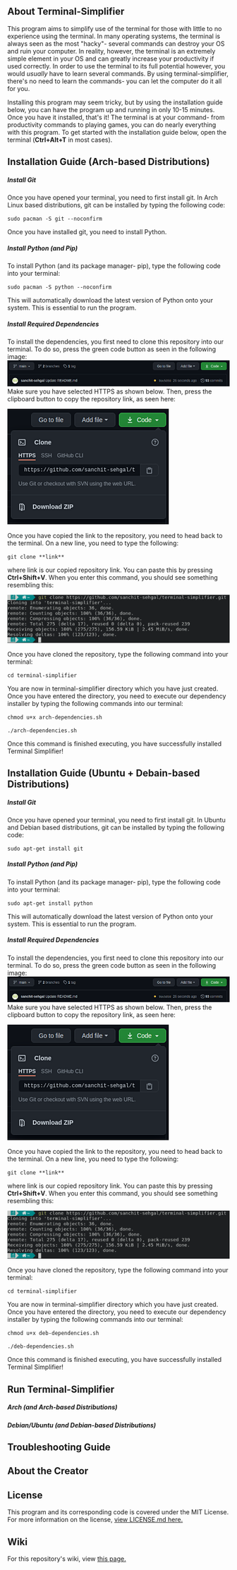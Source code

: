 ## About Terminal-Simplifier
This program aims to simplify use of the terminal for those with little to no experience using the terminal. In many operating systems, the terminal is always seen as the most "hacky"- several commands can destroy your OS and ruin your computer. In reality, however, the terminal is an extremely simple element in your OS and can greatly increase your productivity if used correctly. In order to use the terminal to its full potential however, you would _usually_ have to learn several commands. By using terminal-simplifier, there's no need to learn the commands- you can let the computer do it all for you. 

Installing this program may seem tricky, but by using the installation guide below, you can have the program up and running in only 10-15 minutes. Once you have it installed, that's it! The terminal is at your command- from productivity commands to playing games, you can do nearly everything with this program. To get started with the installation guide below, open the terminal (**Ctrl+Alt+T** in most cases).

## Installation Guide (Arch-based Distributions)

##### Install Git
Once you have opened your terminal, you need to first install git. In Arch Linux based distributions, git can be installed by typing the following code:
```
sudo pacman -S git --noconfirm
```

Once you have installed git, you need to install Python.
##### Install Python (and Pip)
To install Python (and its package manager- pip), type the following code into your terminal:
```
sudo pacman -S python --noconfirm
```
This will automatically download the latest version of Python onto your system. This is essential to run the program.

##### Install Required Dependencies
To install the dependencies, you first need to clone this repository into our terminal. To do so, press the green code button as seen in the following image:
![alt text](screenshots/codebutton.png)
Make sure you have selected HTTPS as shown below. Then, press the clipboard button to copy the repository link, as seen here:



![alt text](screenshots/clipboardbutton.png)

Once you have copied the link to the repository, you need to head back to the terminal. On a new line, you need to type the following:
```
git clone **link**
```
where link is our copied repository link. You can paste this by pressing **Ctrl+Shift+V**. When you enter this command, you should see something resembling this:

![alt text](screenshots/clonedrepo.png) 

Once you have cloned the repository, type the following command into your terminal:
```
cd terminal-simplifier
```

You are now in terminal-simplifier directory which you have just created. Once you have entered the directory, you need to execute our dependency installer by typing the following commands into our terminal:
```
chmod u+x arch-dependencies.sh
```
```
./arch-dependencies.sh
```
Once this command is finished executing, you have successfully installed Terminal Simplifier!

## Installation Guide (Ubuntu + Debain-based Distributions)

##### Install Git
Once you have opened your terminal, you need to first install git. In Ubuntu and Debian based distributions, git can be installed by typing the following code:
```
sudo apt-get install git
```

##### Install Python (and Pip)
To install Python (and its package manager- pip), type the following code into your terminal:
```
sudo apt-get install python
```
This will automatically download the latest version of Python onto your system. This is essential to run the program.

##### Install Required Dependencies
To install the dependencies, you first need to clone this repository into our terminal. To do so, press the green code button as seen in the following image:
![alt text](screenshots/codebutton.png)
Make sure you have selected HTTPS as shown below. Then, press the clipboard button to copy the repository link, as seen here:



![alt text](screenshots/clipboardbutton.png)

Once you have copied the link to the repository, you need to head back to the terminal. On a new line, you need to type the following:
```
git clone **link**
```
where link is our copied repository link. You can paste this by pressing **Ctrl+Shift+V**. When you enter this command, you should see something resembling this:

![alt text](screenshots/clonedrepo.png) 

Once you have cloned the repository, type the following command into your terminal:
```
cd terminal-simplifier
```

You are now in terminal-simplifier directory which you have just created. Once you have entered the directory, you need to execute our dependency installer by typing the following commands into our terminal:
```
chmod u+x deb-dependencies.sh
```
```
./deb-dependencies.sh
```
Once this command is finished executing, you have successfully installed Terminal Simplifier!

## Run Terminal-Simplifier

##### Arch (and Arch-based Distributions)

##### Debian/Ubuntu (and Debian-based Distributions)

## Troubleshooting Guide

## About the Creator

## License
This program and its corresponding code is covered under the MIT License. For more information on the license, [view LICENSE.md here.](https://github.com/sanchit-sehgal/terminal-simplifier/blob/main/LICENSE)

## Wiki
For this repository's wiki, view [this page.](https://github.com/sanchit-sehgal/terminal-simplifier/wiki/Introduction)
